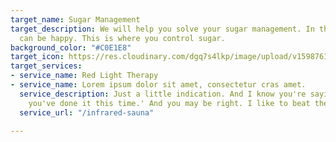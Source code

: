 ```yaml
---
target_name: Sugar Management
target_description: We will help you solve your sugar management. In this world, everything
  can be happy. This is where you control sugar.
background_color: "#C0E1E8"
target_icon: https://res.cloudinary.com/dgq7s4lkp/image/upload/v1598761543/uploads_dev/placeholder_fww9hi.png
target_services:
- service_name: Red Light Therapy
- service_name: Lorem ipsum dolor sit amet, consectetur cras amet.
  service_description: Just a little indication. And I know you're saying, 'Oh Bob,
    you've done it this time.' And you may be right. I like to beat the brush.
  service_url: "/infrared-sauna"

---
```

